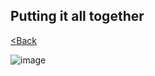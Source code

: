 ## **Putting it all together**


[<Back](https://github.com/LiliamLeme/FTALive-Sessions_Synapse_SQL/blob/main/content/data/ModernDatawarehouse-Security/Power%20BI.md)

![image](https://user-images.githubusercontent.com/24648322/214101447-a3f76d8c-80c7-4884-8c88-aaa534ff7b58.png)

